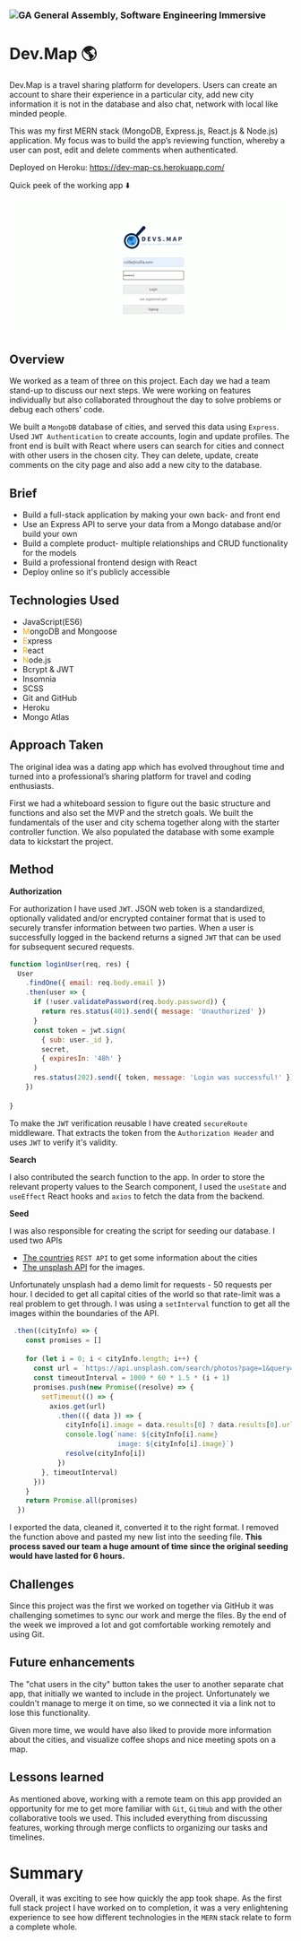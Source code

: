 ### ![GA](https://cloud.githubusercontent.com/assets/40461/8183776/469f976e-1432-11e5-8199-6ac91363302b.png) General Assembly, Software Engineering Immersive 
 
# Dev.Map 🌎

Dev.Map is a travel sharing platform for developers.
Users can create an account to share their experience in a particular city, add new city information it is not in the database and also chat, network with local like minded people.


This was my first MERN stack (MongoDB, Express.js, React.js & Node.js) application.
My focus was to build the app’s reviewing function, whereby a user can post, edit and delete comments when authenticated.


Deployed on Heroku: https://dev-map-cs.herokuapp.com/
 

Quick peek of the working app ⬇️

![app working](./frontend/images/devmap.gif)


## Overview
We worked as a team of three on this project. Each day we had a team stand-up to discuss our next steps. We were working on features individually but also collaborated throughout the day to solve problems or debug each others' code.
 
We built a `MongoDB` database of cities, and served this data using `Express`. Used `JWT Authentication` to create accounts, login and update profiles. The front end is built with React where users can search for cities and connect with other users in the chosen city. They can delete, update, create comments on the city page and also add a new city to the database.
 
## Brief
- Build a full-stack application by making your own back- and  front end
- Use an Express API to serve your data from a Mongo database and/or build your own
- Build a complete product- multiple relationships and CRUD functionality for the models
- Build a professional frontend design with React
- Deploy online so it's publicly accessible
 
## Technologies Used

- JavaScript(ES6)
- <span style="color: orange;">M</span>ongoDB and Mongoose
-  <span style="color: orange;">E</span>xpress
-  <span style="color: orange;">R</span>eact
-  <span style="color: orange;">N</span>ode.js
- Bcrypt & JWT
- Insomnia 
- SCSS
- Git and GitHub
- Heroku
- Mongo Atlas 
   
## Approach Taken
The original idea was a dating app which has evolved throughout time and turned into a professional’s sharing platform for travel and coding enthusiasts.
 
First we had a whiteboard session to figure out the basic structure and functions and also set the MVP and the stretch goals.
We built the fundamentals of the user and city schema together along with the starter controller function. We also populated the database with some example data to kickstart the project. 

## Method
 
**Authorization**

For authorization I have used `JWT`.
JSON web token is a standardized, optionally validated and/or encrypted container format that is used to securely transfer information between two parties.
When a user is successfully logged in the backend returns a signed `JWT` that can be used for subsequent secured requests.
```javaScript
function loginUser(req, res) {
  User
    .findOne({ email: req.body.email })
    .then(user => {
      if (!user.validatePassword(req.body.password)) {
        return res.status(401).send({ message: 'Unauthorized' })
      }
      const token = jwt.sign(
        { sub: user._id },
        secret,
        { expiresIn: '48h' }
      )
      res.status(202).send({ token, message: 'Login was successful!' })
    })

}
```
To make the `JWT` verification reusable I have created `secureRoute` middleware. That extracts the token from the `Authorization Header` and uses `JWT` to verify it's validity. 

**Search** 

I also contributed the search function to the app.
In order to store the relevant property values to the Search component, I used the `useState` and `useEffect` React hooks and `axios` to fetch the data from the backend.
 

**Seed**

I was also responsible for creating the script for seeding our database.
I used two APIs
- [The countries](https://restcountries.eu/) `REST API` to get some information about the cities
- [The unsplash API](https://unsplash.com/developers) for the images.

Unfortunately unsplash had a demo limit for requests - 50 requests per hour.
I decided to get all capital cities of the world so that rate-limit was a real problem to get through. I was using a `setInterval` function to get all the images within the boundaries of the API.

```javaScript
 .then((cityInfo) => {
    const promises = []

    for (let i = 0; i < cityInfo.length; i++) {
      const url = `https://api.unsplash.com/search/photos?page=1&query=${encodeURIComponent(cityInfo[i].name)}&client_id=${CLIENT_ID}`
      const timeoutInterval = 1000 * 60 * 1.5 * (i + 1)
      promises.push(new Promise((resolve) => {
        setTimeout(() => {
          axios.get(url)
            .then(({ data }) => {
              cityInfo[i].image = data.results[0] ? data.results[0].urls.full : ''
              console.log(`name: ${cityInfo[i].name}
                           image: ${cityInfo[i].image}`)
              resolve(cityInfo[i])
            })
        }, timeoutInterval)
      }))
    }
    return Promise.all(promises)
  })
```

 I exported the data, cleaned it, converted it to the right format.
 I removed the function above and pasted my new list into the seeding file. **This process saved our team a huge amount of time since the original seeding  would have lasted for 6 hours.**


## Challenges
Since this project was the first we worked on together via GitHub it was challenging sometimes to sync our work and merge the files. By the end of the week we improved a lot and got comfortable working remotely and using Git.
 
## Future enhancements

The "chat users in the city" button takes the user to another separate chat app, that initially we wanted to include in the project. Unfortunately we couldn't manage to merge it on time, so we connected it via a link not to lose this functionality. 

Given more time, we would have also liked to provide more information about the cities, and visualize coffee shops and nice meeting spots on a map.
 

## Lessons learned
As mentioned above, working with a remote team on this app provided an opportunity for me to get more familiar with `Git`, `GitHub` and with the other collaborative tools we used. This included everything from discussing features, working through merge conflicts to organizing our tasks and timelines. 

# Summary
Overall, it was exciting to see how quickly the app took shape.
As the first full stack project I have worked on to completion, it was a very enlightening experience to see how different technologies in the `MERN` stack relate to form a complete whole.
 



